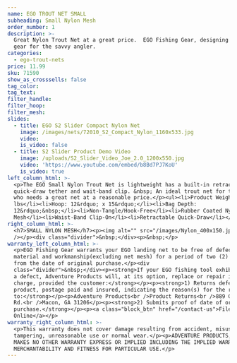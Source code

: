```yaml
---
name: EGO TROUT NET SMALL
subheading: Small Nylon Mesh
order_number: 1
description: >-
  Great Nylon Trout Net at a great price.  EGO Fishing Gear, designing fishing
  gear for the savvy angler.
categories:
  - ego-trout-nets
price: 11.99
sku: 71590
show_as_crosssells: false
tag_color:
tag_text:
filter_handle:
filter_hoop:
filter_mesh:
slides:
  - title: EGO S2 Slider Compact Nylon Net
    image: /images/nets/72010_S2_Compact_Nylon_1160x533.jpg
    video:
    is_video: false
  - title: S2 Slider Product Demo Video
    image: /uploads/S2_Slider_Video_Joe_2.0_1200x550.jpg
    video: 'https://www.youtube.com/embed/b8Bd7PJ7KoU'
    is_video: true
left_column_html: >-
  <p>The EGO Small Nylon Trout Net is lightweight has a built-in retractable
  quick-draw tether and wait-band clip. &nbsp; An ideal trout net for the angler
  who needs a great net at a reasonable price.</p><ul><li>Product Weight: 0.5
  lbs</li><li>Hoop: 12&rdquo; x 15&rdquo;</li><li>Bag Depth:
  12&rdquo;&nbsp;</li><li>Non-Tangle/Hook-Free</li><li>Rubber Coated Nylon
  Mesh</li><li>Waist-Band Clip-On</li><li>Retractable Quick-Draw</li></ul>
right_column_html: >-
  <h7>SMALL NYLON MESH</h7><p><img alt="" src="/images/Nylon_400x150.jpg"
  /></p><div class="divider">&nbsp;</div><p>&nbsp;</p>
warranty_left_column_html: >-
  <p>EGO Fishing Gear warrants your EGO landing net to be free of defects in
  material and workmanship(excluding net mesh) for a period of two (2) years
  from the date of original purchase.</p><div
  class="divider">&nbsp;</div><p><strong>If your EGO fishing tool exhibits such
  a defect, Adventure Products will, at its option, replace or repair it without
  charge, provided the customer:</strong></p><p><strong>1) Returns defective
  product, postage paid and insured, indicating the reason(s) for the return
  to:</strong></p><p>Adventure Products<br />Product Returns<br />889 Guy Paine
  Rd.<br />Macon, GA 31206</p><p><strong>2) Submits proof of date of original
  purchase.</strong></p><p><a class="block_btn" href="/contact-us">File Claim
  Online</a></p>
warranty_right_column_html: >-
  <p>This warranty does not cover damage resulting from accident, misuse, abuse,
  tampering, unreasonable use or normal wear.</p><p>ADVENTURE PRODUCTS, INC.
  MAKES NO OTHER WARRANTY EXPRESS OR IMPLIED INCLUDING THE IMPLIED WARRANTIES OF
  MERCHANTABILITY AND FITNESS FOR PARTICULAR USE.</p>
---
```

